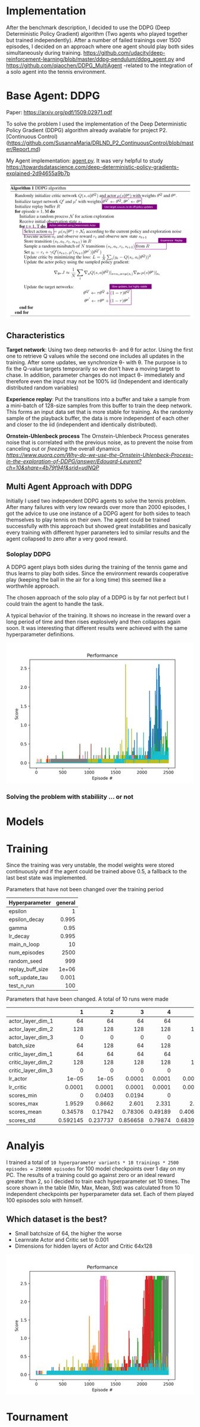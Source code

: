 # Implementation
After the benchmark description, I decided to use the DDPG (Deep Deterministic Policy Gradient) algorithm (Two agents who played together but trained independently). After a number of failed trainings over 1500 episodes, I decided on an approach where one agent should play both sides simultaneously during training.  https://github.com/udacity/deep-reinforcement-learning/blob/master/ddpg-pendulum/ddpg_agent.py and https://github.com/qiaochen/DDPG_MultiAgent -related to the integration of a solo agent into the tennis environment.

# Base Agent: DDPG 
Paper: https://arxiv.org/pdf/1509.02971.pdf 

To solve the problem I used the implementation of the Deep Deterministic Policy Gradient (DDPG) algorithm already available for project P2. [Continuous Control)(https://github.com/SusannaMaria/DRLND_P2_ContinuousControl/blob/master/Report.md)

My Agent implementation: [agent.py](agent.py). 
It was very helpful to study https://towardsdatascience.com/deep-deterministic-policy-gradients-explained-2d94655a9b7b

![](static/ddpg.png)

## Characteristics
**Target network**: Using two deep networks θ- and θ for actor. Using the first one to retrieve Q values while the second one includes all updates in the training. After some updates, we synchronize θ- with θ. The purpose is to fix the Q-value targets temporarily so we don’t have a moving target to chase. In addition, parameter changes do not impact θ- immediately and therefore even the input may not be 100% iid (Independent and identically distributed random variables)

**Experience replay**: Put the transitions into a buffer and take a sample from a mini-batch of 128-size samples from this buffer to train the deep network. This forms an input data set that is more stable for training. As the randomly sample of the playback buffer, the data is more independent of each other and closer to the iid (independent and identically distributed).

**Ornstein-Uhlenbeck process** The Ornstein-Uhlenbeck Process generates noise that is correlated with the previous noise, as to prevent the noise from canceling out or *freezing* the overall dynamics <cite>https://www.quora.com/Why-do-we-use-the-Ornstein-Uhlenbeck-Process-in-the-exploration-of-DDPG/answer/Edouard-Leurent?ch=10&share=4b79f94f&srid=udNQP</cite>

## Multi Agent Approach with DDPG 
Initially I used two independent DDPG agents to solve the tennis problem. After many failures with very low rewards over more than 2000 episodes, I got the advice to use one instance of a DDPG agent for both sides to teach themselves to play tennis on their own. The agent could be trained successfully with this approach but showed great instabilities and basically every training with different hyper parameters led to similar results and the agent collapsed to zero after a very good reward.
### Soloplay DDPG
A DDPG agent plays both sides during the training of the tennis game and thus learns to play both sides. Since the environment rewards cooperative play (keeping the ball in the air for a long time) this seemed like a worthwhile approach.

The chosen approach of the solo play of a DDPG is by far not perfect but I could train the agent to handle the task.

A typical behavior of the training. It shows no increase in the reward over a long period of time and then rises explosively and then collapses again soon. It was interesting that different results were achieved with the same hyperparameter definitions.

![](02Run/rewards.png)

### Solving the problem with stabiliity ... or not


# Models

# Training
Since the training was very unstable, the model weights were stored continuously and if the agent could be trained above 0.5, a fallback to the last best state was implemented.

Parameters that have not been changed over the training period

| Hyperparameter   | general  |
|:-----------------|---------:|
| epsilon          |    1     |
| epsilon_decay    |    0.995 |
| gamma            |    0.95  |
| lr_decay         |    0.995 |
| main_n_loop      |   10     |
| num_episodes     | 2500     |
| random_seed      |  999     |
| replay_buff_size |    1e+06 |
| soft_update_tau  |    0.001 |
| test_n_run       |  100     |

Parameters that have been changed. A total of 10 runs were made

|                    |          1 |          2 |          3 |         4 |          5 |          6 |          7 |          8 |           9 |
|:-------------------|-----------:|-----------:|-----------:|----------:|-----------:|-----------:|-----------:|-----------:|------------:|
| actor_layer_dim_1  |  64        |  64        |  64        |  64       |  64        |  64        |  64        |  64        |  64         |
| actor_layer_dim_2  | 128        | 128        | 128        | 128       | 128        | 128        | 128        | 128        | 128         |
| actor_layer_dim_3  |   0        |   0        |   0        |   0       |  64        |  64        |  64        | 128        | 128         |
| batch_size         |  64        | 128        |  64        | 128       |  64        | 128        | 256        |  64        |  64         |
| critic_layer_dim_1 |  64        |  64        |  64        |  64       |  64        |  64        |  64        |  64        |  64         |
| critic_layer_dim_2 | 128        | 128        | 128        | 128       | 128        | 128        | 128        | 128        | 128         |
| critic_layer_dim_3 |   0        |   0        |   0        |   0       |   0        |   0        |   0        |   0        |   0         |
| lr_actor           |   1e-05    |   1e-05    |   0.0001   |   0.0001  |   0.0001   |   0.0001   |   0.0001   |   0.0001   |   1e-05     |
| lr_critic          |   0.0001   |   0.0001   |   0.0001   |   0.0001  |   0.0001   |   0.0001   |   0.0001   |   0.0001   |   0.0001    |
| scores_min         |   0        |   0.0403   |   0.0194   |   0       |   0        |   0        |   0        |   0        |   0.002     |
| scores_max         |   1.9529   |   0.8662   |   2.601    |   2.331   |   2.15     |   2.3709   |   2.27     |   1.1311   |   0.1561    |
| scores_mean        |   0.34578  |   0.17942  |   0.78306  |   0.49189 |   0.40662  |   0.52985  |   0.8188   |   0.20758  |   0.07861   |
| scores_std         |   0.592145 |   0.237737 |   0.856658 |   0.79874 |   0.683908 |   0.702423 |   0.886559 |   0.331744 |   0.0412998 |

# Analyis
I trained a total of ```10 hyperparameter variants * 10 trainings * 2500 episodes = 250000 episodes``` for 100 model checkpoints over 1 day on my PC. The results of a training could go against zero or an ideal reward greater than 2, so I decided to train each hyperparameter set 10 times. The score shown in the table (Min, Max, Mean, Std) was calculated from 10 independent checkpoints per hyperparameter data set. Each of them played 100 episodes solo with himself.

## Which dataset is the best?
* Small batchsize of 64, the higher the worse
* Learnrate Actor and Critic set to 0.001
* Dimensions for hidden layers of Actor and Critic 64x128

![](03Run/rewards.png)

# Tournament
